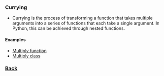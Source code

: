 ### Currying
- Currying is the process of transforming a function that takes multiple arguments into a series of functions that each take a single argument. In Python, this can be achieved through nested functions.

#### Examples
- [Multiply function](multiply_function.py)
- [Multiply class](multiply_class.py)


### [Back](../../README.md)
